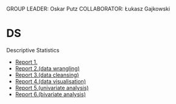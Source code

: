 GROUP LEADER: Oskar Putz
COLLABORATOR: Łukasz Gajkowski
# DS
Descriptive Statistics
- [Report 1.](Report1.md)
- [Report 2.(data wrangling)](data_wrangling.md)
- [Report 3.(data cleansing)](data_cleansing.md)
- [Report 4.(data visualisation)](data_visualisation.md)
- [Report 5.(univariate analysis)](univariate_analysis.md)
- [Report 6.(bivariate analysis)](bivariate_analysis.md)